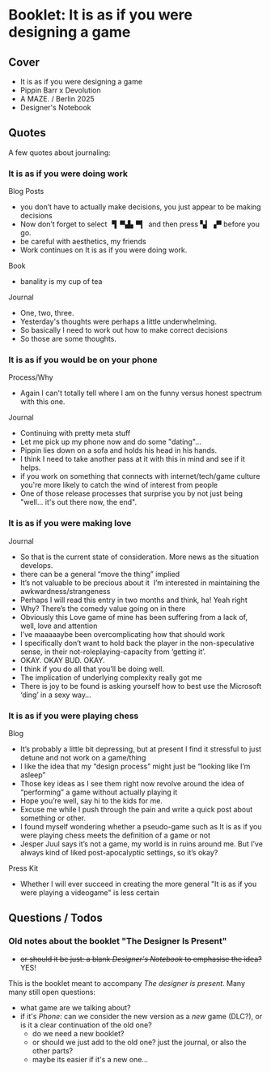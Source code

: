 # Booklet: It is as if you were designing a game

## Cover

- It is as if you were designing a game
- Pippin Barr x Devolution
- A MAZE. / Berlin 2025
- Designer's Notebook

## Quotes

A few quotes about journaling:

### It is as if you were doing work

Blog Posts

  - you don’t have to actually make decisions, you just appear to be making decisions
  - Now don’t forget to select ▝▍▀▟▖▀▎ and then press ▚▎▗▀ before you go.
  - be careful with aesthetics, my friends
  - Work continues on It is as if you were doing work.

Book

  - banality is my cup of tea
  
Journal

   - One, two, three.    
   - Yesterday's thoughts were perhaps a little underwhelming.
   - So basically I need to work out how to make correct decisions
   - So those are some thoughts.
  
### It is as if you would be on your phone

Process/Why

   - Again I can't totally tell where I am on the funny versus honest spectrum with this one.

Journal

   - Continuing with pretty meta stuff
   - Let me pick up my phone now and do some "dating"...
   - Pippin lies down on a sofa and holds his head in his hands.
   - I think I need to take another pass at it with this in mind and see if it helps.
   - if you work on something that connects with internet/tech/game culture you're more likely to catch the wind of interest from people
   - One of those release processes that surprise you by not just being "well... it's out there now, the end".
  
### It is as if you were making love

Journal

 - So that is the current state of consideration. More news as the situation develops.
 - there can be a general “move the thing” implied
 - It’s not valuable to be precious about it  I’m interested in maintaining the awkwardness/strangeness
 - Perhaps I will read this entry in two months and think, ha! Yeah right
 - Why? There’s the comedy value going on in there
 - Obviously this Love game of mine has been suffering from a lack of, well, love and attention
 - I’ve maaaaaybe been overcomplicating how that should work
 - I specifically don’t want to hold back the player in the non-speculative sense, in their not-roleplaying-capacity from ‘getting it’.
 - OKAY. OKAY BUD. OKAY.
 - I think if you do all that you’ll be doing well.
 - The implication of underlying complexity really got me
 - There is joy to be found is asking yourself how to best use the Microsoft ‘ding’ in a sexy way…

### It is as if you were playing chess

Blog

- It’s probably a little bit depressing, but at present I find it stressful to just detune and not work on a game/thing
- I like the idea that my “design process” might just be “looking like I’m asleep”
- Those key ideas as I see them right now revolve around the idea of “performing” a game without actually playing it
- Hope you’re well, say hi to the kids for me.
- Excuse me while I push through the pain and write a quick post about something or other.
- I found myself wondering whether a pseudo-game such as It is as if you were playing chess meets the definition of a game or not
- Jesper Juul says it’s not a game, my world is in ruins around me. But I’ve always kind of liked post-apocalyptic settings, so it’s okay?

Press Kit 

- Whether I will ever succeed in creating the more general "It is as if you were playing a videogame" is less certain

## Questions / Todos

### Old notes about the booklet "The Designer Is Present"

- ~~or should it be just: a blank *Designer's Notebook* to emphasise the idea?~~ YES!

This is the booklet meant to accompany *The designer is present*. Many many still open questions:

- what game are we talking about?
- if it's *Phone*: can we consider the new version as a _new_ game (DLC?), or is it a clear continuation of the old one?
    - do we need a new booklet?
    - or should we just add to the old one? just the journal, or also the other parts?
    - maybe its easier if it's a new one... 
